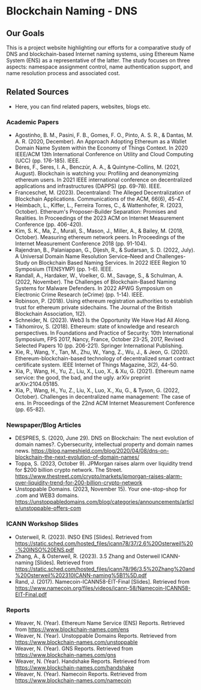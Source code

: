 # Blockchain Naming - DNS

## Our Goals

This is a project website highlighting our efforts for a comparative study of DNS and blockchain-based Internet naming systems, using Ethereum Name System (ENS) as a representative of the latter. The study focuses on three aspects: namespace assignment control, name authentication support, and name resolution process and associated cost.

## Related Sources

- Here, you can find related papers, websites, blogs etc.

### Academic Papers
- Agostinho, B. M., Pasini, F. B., Gomes, F. O., Pinto, A. S. R., & Dantas, M. A. R. (2020, December). An Approach Adopting Ethereum as a Wallet Domain Name System within the Economy of Things Context. In 2020 IEEE/ACM 13th International Conference on Utility and Cloud Computing (UCC) (pp. 176-185). IEEE.
- Béres, F., Seres, I. A., Benczúr, A. A., & Quintyne-Collins, M. (2021, August). Blockchain is watching you: Profiling and deanonymizing ethereum users. In 2021 IEEE international conference on decentralized applications and infrastructures (DAPPS) (pp. 69-78). IEEE.
- Franceschet, M. (2023). Decentraland: The Alleged Decentralization of Blockchain Applications. Communications of the ACM, 66(6), 45-47.
- Heimbach, L., Kiffer, L., Ferreira Torres, C., & Wattenhofer, R. (2023, October). Ethereum's Proposer-Builder Separation: Promises and Realities. In Proceedings of the 2023 ACM on Internet Measurement Conference (pp. 406-420).
- Kim, S. K., Ma, Z., Murali, S., Mason, J., Miller, A., & Bailey, M. (2018, October). Measuring ethereum network peers. In Proceedings of the Internet Measurement Conference 2018 (pp. 91-104).
- Rajendran, B., Palaniappan, G., Dijesh, R., & Sudarsan, S. D. (2022, July). A Universal Domain Name Resolution Service–Need and Challenges-Study on Blockchain Based Naming Services. In 2022 IEEE Region 10 Symposium (TENSYMP) (pp. 1-6). IEEE.
- Randall, A., Hardaker, W., Voelker, G. M., Savage, S., & Schulman, A. (2022, November). The Challenges of Blockchain-Based Naming Systems for Malware Defenders. In 2022 APWG Symposium on Electronic Crime Research (eCrime) (pp. 1-14). IEEE.
- Robinson, P. (2018). Using ethereum registration authorities to establish trust for ethereum private sidechains. The Journal of the British Blockchain Association, 1(2).
- Schneider, N. (2023). Web3 Is the Opportunity We Have Had All Along.
- Tikhomirov, S. (2018). Ethereum: state of knowledge and research perspectives. In Foundations and Practice of Security: 10th International Symposium, FPS 2017, Nancy, France, October 23-25, 2017, Revised Selected Papers 10 (pp. 206-221). Springer International Publishing.
- Xie, R., Wang, Y., Tan, M., Zhu, W., Yang, Z., Wu, J., & Jeon, G. (2020). Ethereum-blockchain-based technology of decentralized smart contract certificate system. IEEE Internet of Things Magazine, 3(2), 44-50.
- Xia, P., Wang, H., Yu, Z., Liu, X., Luo, X., & Xu, G. (2021). Ethereum name service: the good, the bad, and the ugly. arXiv preprint arXiv:2104.05185.
- Xia, P., Wang, H., Yu, Z., Liu, X., Luo, X., Xu, G., & Tyson, G. (2022, October). Challenges in decentralized name management: The case of ens. In Proceedings of the 22nd ACM Internet Measurement Conference (pp. 65-82).

### Newspaper/Blog Articles
- DESPRES, S. (2020, June 29). DNS on Blockchain: The next evolution of domain names?. Cybersecurity, intellectual property and domain names news. https://blog.nameshield.com/blog/2020/04/08/dns-on-blockchain-the-next-evolution-of-domain-names/
- Toppa, S. (2023, October 9). JPMorgan raises alarm over liquidity trend for $200 billion crypto network. The Street. https://www.thestreet.com/crypto/markets/jpmorgan-raises-alarm-over-liquidity-trend-for-200-billion-crypto-network
- Unstoppable Domains. (2023, November 15). Your one-stop-shop for .com and WEB3 domains. https://unstoppabledomains.com/blog/categories/announcements/article/unstoppable-offers-com


### ICANN Workshop Slides
- Osterweil, R. (2023). INSO ENS [Slides]. Retrieved from https://static.sched.com/hosted_files/icann78/37/2.6%20Osterweil%20-%20INSO%20ENS.pdf
- Zhang, A., & Osterweil, R. (2023). 3.5 Zhang and Osterweil ICANN-naming [Slides]. Retrieved from https://static.sched.com/hosted_files/icann78/96/3.5%20Zhang%20and%20Osterweil%202310ICANN-naming%5B1%5D.pdf
- Rand, J. (2017). Namecoin-ICANN58-EIT-Final [Slides]. Retrieved from https://www.namecoin.org/files/videos/icann-58/Namecoin-ICANN58-EIT-Final.pdf

### Reports
- Weaver, N. (Year). Ethereum Name Service (ENS) Reports. Retrieved from https://www.blockchain-names.com/ens
- Weaver, N. (Year). Unstoppable Domains Reports. Retrieved from https://www.blockchain-names.com/unstoppable
- Weaver, N. (Year). GNS Reports. Retrieved from https://www.blockchain-names.com/gns
- Weaver, N. (Year). Handshake Reports. Retrieved from https://www.blockchain-names.com/handshake
- Weaver, N. (Year). Namecoin Reports. Retrieved from https://www.blockchain-names.com/namecoin

